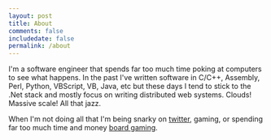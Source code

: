 ```yaml
---
layout: post
title: About
comments: false
includedate: false
permalink: /about
---
```


I'm a software engineer that spends far too much time poking at computers to see what happens. In the past I've written software in C/C++, Assembly, Perl, Python, VBScript, VB, Java, etc but these days I tend to stick to the .Net stack
and mostly focus on writing distributed web systems. Clouds! Massive scale! All that jazz.

When I'm not doing all that I'm being snarky on [twitter](http://twitter.com/mrmdavidson), gaming, or spending far too much time and money [board gaming](https://boardgamegeek.com/).